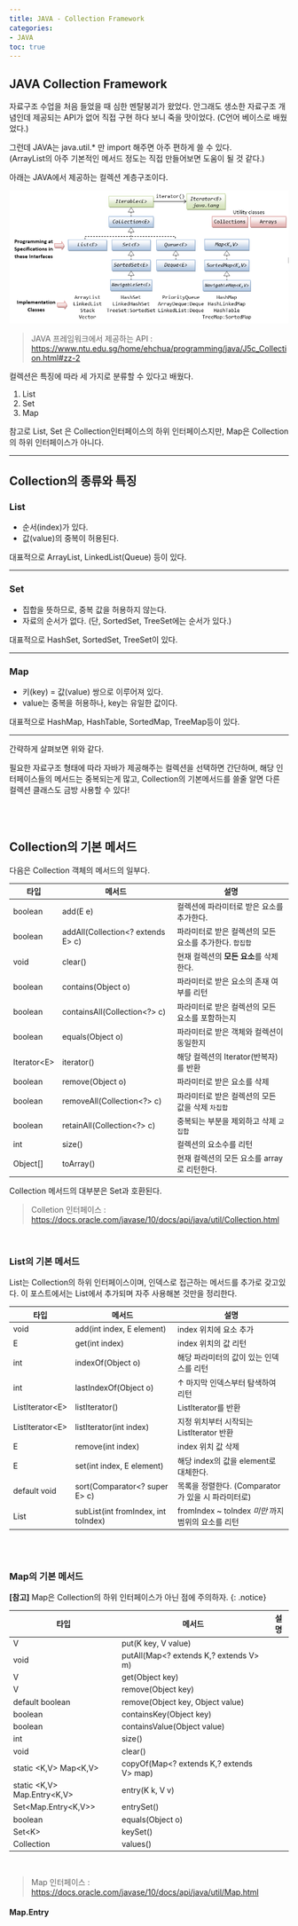 ```yaml
---
title: JAVA - Collection Framework
categories:
- JAVA
toc: true
---
```


## JAVA Collection Framework

자료구조 수업을 처음 들었을 때 심한 멘탈붕괴가 왔었다.
안그래도 생소한 자료구조 개념인데 제공되는 API가 없어 직접 구현 하다 보니 죽을 맛이었다. (C언어 베이스로 배웠었다.)


그런데 JAVA는 java.util.* 만 import 해주면 아주 편하게 쓸 수 있다.  
(ArrayList의 아주 기본적인 메서드 정도는 직접 만들어보면 도움이 될 것 같다.)


아래는 JAVA에서 제공하는 컬렉션 계층구조이다.


![](https://raw.githubusercontent.com/stothey0804/stothey0804.github.io/master/_posts/2020/JAVA/Collection_interfaces.png)
> JAVA 프레임워크에서 제공하는 API
> : <https://www.ntu.edu.sg/home/ehchua/programming/java/J5c_Collection.html#zz-2>




컬렉션은 특징에 따라 세 가지로 분류할 수 있다고 배웠다.


1. List
2. Set
3. Map


참고로 List, Set 은 Collection인터페이스의 하위 인터페이스지만,  Map은 Collection의 하위 인터페이스가 아니다.

- - -
## Collection의 종류와 특징

### List
* 순서(index)가 있다.
* 값(value)의 중복이 허용된다.

대표적으로 ArrayList, LinkedList(Queue) 등이 있다.

- - -
### Set
* 집합을 뜻하므로, 중복 값을 허용하지 않는다.
* 자료의 순서가 없다. (단, SortedSet, TreeSet에는 순서가 있다.)

대표적으로 HashSet, SortedSet, TreeSet이 있다.


- - -

### Map
* 키(key) = 값(value) 쌍으로 이루어져 있다.
* value는 중복을 허용하나, key는 유일한 값이다.

대표적으로 HashMap, HashTable, SortedMap, TreeMap등이 있다.

- - -

간략하게 살펴보면 위와 같다.

필요한 자료구조 형태에 따라 자바가 제공해주는 컬렉션을 선택하면 간단하며,
해당 인터페이스들의 메서드는 중복되는게 많고, Collection의 기본메서드를 쓸줄 알면
다른 컬렉션 클래스도 금방 사용할 수 있다!

<br><br>

## Collection의 기본 메서드

다음은 Collection 객체의 메서드의 일부다.



|타입|메서드|설명|
|---|---|---|
|boolean|add(E e)|컬렉션에 파라미터로 받은 요소를 추가한다.|
|boolean|	addAll(Collection<? extends E> c)|파라미터로 받은 컬렉션의 모든 요소를 추가한다.  ``합집합``|
|void|clear()|현재 컬렉션의 **모든 요소**를 삭제한다.|
|boolean|contains(Object o)|파라미터로 받은 요소의 존재 여부를 리턴|
|boolean|containsAll(Collection<?> c)|파라미터로 받은 컬렉션의 모든 요소를 포함하는지|
|boolean|equals(Object o)|파라미터로 받은 객체와 컬렉션이 동일한지|
|Iterator\<E>|iterator()|해당 컬렉션의 Iterator(반복자)를 반환|
|boolean|remove(Object o)|파라미터로 받은 요소를 삭제|
|boolean|removeAll(Collection<?> c)|파라미터로 받은 컬렉션의 모든 값을 삭제 ``차집합``|
|boolean|retainAll(Collection<?> c)|중복되는 부분을 제외하고 삭제 ``교집합``|
|int|size()|컬렉션의 요소수를 리턴|
|Object[]|toArray()|현재 컬렉션의 모든 요소를 array로 리턴한다.|


Collection 메서드의 대부분은 Set과 호환된다.


> Colletion 인터페이스
> : <https://docs.oracle.com/javase/10/docs/api/java/util/Collection.html>

<br>

### List의 기본 메서드
List는 Collection의 하위 인터페이스이며, 인덱스로 접근하는 메서드를 추가로 갖고있다.
이 포스트에서는 List에서 추가되며 자주 사용해본 것만을 정리한다.

|타입|메서드|설명|
|---|---|---|
|void|add(int index, E element)|index 위치에 요소 추가|
|E|get(int index)|index 위치의 값 리턴|
|int|indexOf(Object o)|해당 파라미터의 값이 있는 인덱스를 리턴|
|int|lastIndexOf(Object o)|↑ 마지막 인덱스부터 탐색하여 리턴|
|ListIterator\<E>|listIterator()|ListIterator를 반환|
|ListIterator\<E>|listIterator(int index)|지정 위치부터 시작되는 ListIterator 반환|
|E|remove(int index)|index 위치 값 삭제|
|E|set(int  index, E element)|해당 index의 값을 element로 대체한다.|
|default void|sort(Comparator<? super E> c)|목록을 정렬한다. (Comparator가 있을 시 파라미터로)|
|List<E>|	subList(int fromIndex, int toIndex)|fromIndex ~ toIndex _미만_ 까지 범위의 요소를 리턴 |

<br><br>

### Map의 기본 메서드
**[참고]** Map은 Collection의 하위 인터페이스가 아닌 점에 주의하자.
{: .notice}

|타입|메서드|설명|
|---|---|---|
|V|put(K key, V value)||
|void|putAll(Map<? extends K,? extends V> m)||
|V|get(Object key)||
|V|remove(Object key)||
|default boolean|	remove(Object key, Object value)||
|boolean|containsKey(Object key)||
|boolean|containsValue(Object value)||
|int|size()||
|void|clear()||
|static <K,V> Map<K,V>|copyOf(Map<? extends K,? extends V> map)||
|static <K,V> Map.Entry<K,V>	|entry(K k, V v)||
|Set<Map.Entry<K,V>>|entrySet()||
|boolean|equals(Object o)||
|Set\<K>|	keySet()||
|Collection<V>|values()||


<br>

> Map 인터페이스
> : <https://docs.oracle.com/javase/10/docs/api/java/util/Map.html>


#### Map.Entry
